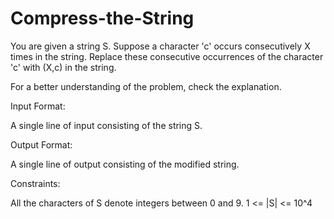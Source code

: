 # Compress-the-String

You are given a string S. Suppose a character 'c' occurs consecutively X times in the string. Replace these consecutive occurrences of the character 'c' with (X,c) in the string.

For a better understanding of the problem, check the explanation.

Input Format:

A single line of input consisting of the string S.

Output Format:

A single line of output consisting of the modified string.

Constraints:

All the characters of S denote integers between 0 and 9.
1 <= |S| <= 10^4
